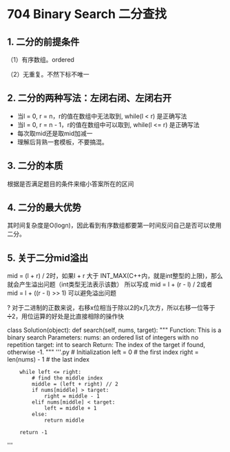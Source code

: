 # 704 Binary Search 二分查找
## 1. 二分的前提条件
（1）有序数组。ordered

（2）无重复。不然下标不唯一

## 2. 二分的两种写法：左闭右闭、左闭右开
- 当l = 0, r = n，r的值在数组中无法取到, while(l < r) 是正确写法
- 当l = 0, r = n - 1，r的值在数组中可以取到, while(l <= r) 是正确写法
- 每次取mid还是取mid加减一 
- 理解后背熟一套模板，不要搞混。

## 3. 二分的本质
根据是否满足题目的条件来缩小答案所在的区间

## 4. 二分的最大优势
其时间复杂度是O(logn)，因此看到有序数组都要第一时间反问自己是否可以使用二分。
## 5. 关于二分mid溢出
mid = (l + r) / 2时，如果l + r 大于 INT_MAX(C++内，就是int整型的上限)，那么就会产生溢出问题（int类型无法表示该数）
所以写成 mid = l + (r - l) / 2或者 mid = l + ((r - l) >> 1) 可以避免溢出问题


? 对于二进制的正数来说，右移x位相当于除以2的x几次方，所以右移一位等于➗2，用位运算的好处是比直接相除的操作快


class Solution(object):
    def search(self, nums, target):
        """
        Function: This is a binary search
        Parameters:
            nums: an ordered list of integers with no repetition
            target: int to search
        Return:
            The index of the target if found, otherwise -1.
        """
'''.py
        # Initialization
        left = 0  # the first index
        right = len(nums) - 1  # the last index

        while left <= right:
            # find the middle index
            middle = (left + right) // 2
            if nums[middle] > target:
                right = middle - 1
            elif nums[middle] < target:
                left = middle + 1
            else:
                return middle

        return -1
'''
